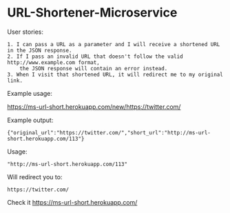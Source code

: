 # URL-Shortener-Microservice

User stories:

    1. I can pass a URL as a parameter and I will receive a shortened URL in the JSON response.
    2. If I pass an invalid URL that doesn't follow the valid http://www.example.com format, 
        the JSON response will contain an error instead.
    3. When I visit that shortened URL, it will redirect me to my original link.

Example usage:

   https://ms-url-short.herokuapp.com/new/https://twitter.com/ 
   
Example output:

    {"original_url":"https://twitter.com/","short_url":"http://ms-url-short.herokuapp.com/113"}
    
Usage:

    "http://ms-url-short.herokuapp.com/113"
    
Will redirect you to:

    https://twitter.com/

Check it https://ms-url-short.herokuapp.com/
